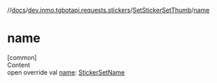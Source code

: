//[docs](../../../index.md)/[dev.inmo.tgbotapi.requests.stickers](../index.md)/[SetStickerSetThumb](index.md)/[name](name.md)



# name  
[common]  
Content  
open override val [name](name.md): [StickerSetName](../../dev.inmo.tgbotapi.types/index.md#%5Bdev.inmo.tgbotapi.types%2FStickerSetName%2F%2F%2FPointingToDeclaration%2F%5D%2FClasslikes%2F625018081)  




